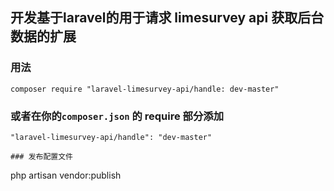 ## 开发基于laravel的用于请求 limesurvey api 获取后台数据的扩展

### 用法
```
composer require "laravel-limesurvey-api/handle: dev-master"
```
### 或者在你的```composer.json``` 的 require 部分添加
```
"laravel-limesurvey-api/handle": "dev-master"

### 发布配置文件
```
php artisan vendor:publish
```
